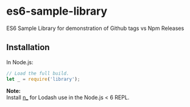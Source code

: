 # es6-sample-library
ES6 Sample Library for demonstration of Github tags vs Npm Releases

## Installation

In Node.js:
```js
// Load the full build.
let _ = require('library');

```

**Note:**<br>
Install [n_](https://www.npmjs.com/package/n_) for Lodash use in the Node.js < 6 REPL.
